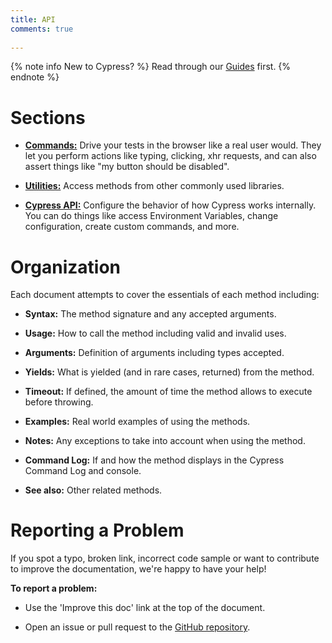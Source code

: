 ```yaml
---
title: API
comments: true
 
---
```


{% note info New to Cypress? %}
Read through our [Guides](https://on.cypress.io/guides/guides) first.
{% endnote %}

# Sections

- **[Commands:](https://on.cypress.io/api/and)** Drive your tests in the browser like a real user would. They let you perform actions like typing, clicking, xhr requests, and can also assert things like "my button should be disabled".

- **[Utilities:](https://on.cypress.io/api/_)** Access methods from other commonly used libraries.

- **[Cypress API:](https://on.cypress.io/api/commands)** Configure the behavior of how Cypress works internally. You can do things like access Environment Variables, change configuration, create custom commands, and more.

# Organization

Each document attempts to cover the essentials of each method including:

- **Syntax:** The method signature and any accepted arguments.

- **Usage:** How to call the method including valid and invalid uses.

- **Arguments:** Definition of arguments including types accepted.

- **Yields:** What is yielded (and in rare cases, returned) from the method.

- **Timeout:** If defined, the amount of time the method allows to execute before throwing.

- **Examples:** Real world examples of using the methods.

- **Notes:** Any exceptions to take into account when using the method.

- **Command Log:** If and how the method displays in the Cypress Command Log and console.

- **See also:** Other related methods.

# Reporting a Problem

If you spot a typo, broken link, incorrect code sample or want to contribute to improve the documentation, we're happy to have your help!

**To report a problem:**

- Use the 'Improve this doc' link at the top of the document.

- Open an issue or pull request to the [GitHub repository](https://github.com/cypress-io/cypress).
